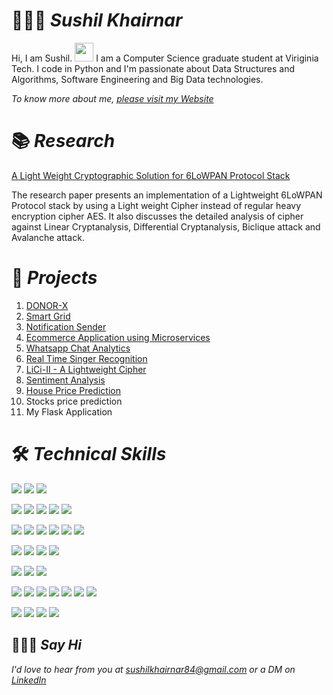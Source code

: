 # 👱🏻‍♂️ *Sushil Khairnar*
<!-- <img src="images/sushil_1.jpg" width="30%" /> -->
Hi, I am Sushil. <img src="https://raw.githubusercontent.com/MartinHeinz/MartinHeinz/master/wave.gif" width="30px"> 
I am a Computer Science graduate student at Viriginia Tech. I code in Python and I'm passionate about Data Structures and Algorithms, Software Engineering and Big Data technologies.

*To know more about me, [please visit my Website](https://sushilkhairnar.com/)*


# 📚 *Research* 
[A Light Weight Cryptographic Solution for 6LoWPAN Protocol Stack](https://link.springer.com/chapter/10.1007/978-3-030-01177-2_71)

The research paper presents an implementation of a Lightweight 6LoWPAN Protocol stack by using a Light weight Cipher instead of regular heavy encryption cipher AES. It also discusses the detailed analysis of cipher against Linear Cryptanalysis, Differential Cryptanalysis, Biclique attack and Avalanche attack.

# 💼  *Projects*
1. [DONOR-X](https://github.com/sushilk123/DONORX) 
2. [Smart Grid](https://github.com/sushilk123/Smart-Grid)
3. [Notification Sender](https://github.com/sushilk123/Notification_Sender)
4. [Ecommerce Application using Microservices](https://github.com/sushilk123/Ecommerce-Application-using-Microservices)
5. [Whatsapp Chat Analytics](https://github.com/sushilk123/Whatsapp-Chat-Analytics)
6. [Real Time Singer Recognition](https://github.com/sushilk123/Real-Time-Singer-Recognition) 
7. [LiCi-II - A Lightweight Cipher](https://github.com/sushilk123/Cryptography)
8. [Sentiment Analysis](https://github.com/sushilk123/Sentiment-Analysis/tree/master/Sentiment-Analysis-of-Product-Reviews)
9. [House Price Prediction](https://github.com/sushilk123/House-Price-Prediction)
10. Stocks price prediction
11. My Flask Application

# 🛠 *Technical Skills* 
<!-- ### Environment -->
![](https://img.shields.io/badge/OS-Linux-informational?style=flat&logo=linux&logoColor=white&color=21b52b)
![](https://img.shields.io/badge/OS-MAC-informational?style=flat&logo=apple&logoColor=white&color=21b52b)
![](https://img.shields.io/badge/OS-Windows-informational?style=flat&logo=windows&logoColor=white&color=21b52b)

![](https://img.shields.io/badge/Code-Python-informational?style=flat&logo=python&logoColor=white&color=21b52b)
![](https://img.shields.io/badge/Code-C-informational?style=flat&logo=c&logoColor=white&color=21b52b)
![](https://img.shields.io/badge/Code-Java-informational?style=flat&logo=java&logoColor=white&color=21b52b)
![](https://img.shields.io/badge/Code-Shell-informational?style=flat&logo=bash&logoColor=white&color=21b52b)
![](https://img.shields.io/badge/Code-SQL-informational?style=flat&color=21b52b)

<!-- ### Big Data  -->
<!--[/]: Logos N/A for these-->
![](https://img.shields.io/badge/BigData-HDFS-informational?style=flat&color=21b52b)
![](https://img.shields.io/badge/BigData-Sqoop-informational?style=flat&color=21b52b)
![](https://img.shields.io/badge/BigData-Oozie-informational?style=flat&color=21b52b)
![](https://img.shields.io/badge/BigData-Impala-informational?style=flat&color=21b52b)
![](https://img.shields.io/badge/BigData-Hive-informational?style=flat&color=21b52b)
![](https://img.shields.io/badge/BigData-Spark-informational?style=flat&color=21b52b)

<!-- ### Front End -->
![](https://img.shields.io/badge/UI-Angular-informational?style=flat&logo=angular&logoColor=white&color=21b52b)
![](https://img.shields.io/badge/UI-Bootstrap-informational?style=flat&logo=bootstrap&logoColor=white&color=21b52b)
![](https://img.shields.io/badge/UI-CSS-informational?style=flat&logo=markdown&logoColor=white&color=21b52b)
![](https://img.shields.io/badge/UI-HTML5-informational?style=flat&logo=html5&logoColor=white&color=21b52b)

<!-- ### Databases -->
![](https://img.shields.io/badge/DB-MySQL-informational?style=flat&logo=mysql&logoColor=white&color=21b52b)
![](https://img.shields.io/badge/DB-HBase-informational?style=flat&logoColor=white&color=21b52b)
![](https://img.shields.io/badge/DB-OneTick-informational?style=flat&logoColor=white&color=21b52b)

![](https://img.shields.io/badge/JupyterNotebook-informational?style=flat&logo=jupyter-notebook&logoColor=white&color=21b52b)
![](https://img.shields.io/badge/IDE-PyCharm-informational?style=flat&logo=pycharm&logoColor=white&color=21b52b)
![](https://img.shields.io/badge/IDE-AndroidStudio-informational?style=flat&logo=visual-studio-code&logoColor=white&color=21b52b)
![](https://img.shields.io/badge/Web-Flask-informational?style=flat&logo=flask&logoColor=white&color=21b52b)
![](https://img.shields.io/badge/Hadoop-informational?style=flat&logo=hadoop&logoColor=white&color=21b52b)
![](https://img.shields.io/badge/MachineLearning-informational?style=flat&logo=machinelearning&logoColor=white&color=21b52b)
![](https://img.shields.io/badge/Cryptography-informational?style=flat&logo=cryptography&logoColor=white&color=21b52b)


<!-- ### Collaboration -->
![](https://img.shields.io/badge/Collab-Jira-informational?style=flat&logo=jira&logoColor=white&color=21b52b)
![](https://img.shields.io/badge/Collab-Confluence-informational?style=flat&logo=confluence&logoColor=white&color=21b52b)
![](https://img.shields.io/badge/Collab-GitHub-informational?style=flat&logo=github&logoColor=white&color=21b52b)
![](https://img.shields.io/badge/Collab-BitBucket-informational?style=flat&logo=bitbucket&logoColor=white&color=21b52b)

## 🙋🏻‍♂️ *Say Hi*
*I'd love to hear from you at [sushilkhairnar84@gmail.com](mailto:sushilkhairnar84@gmail.com) or a DM on [LinkedIn](https://www.linkedin.com/in/sushil-khairnar-a9322a147)*
